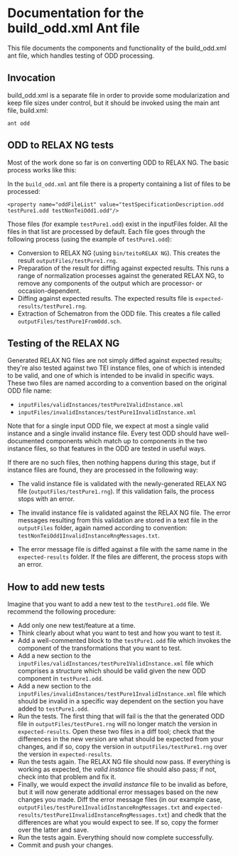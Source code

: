 # Documentation for the build_odd.xml Ant file

This file documents the components and functionality of the build_odd.xml ant file, which handles testing of ODD processing.

## Invocation
build_odd.xml is a separate file in order to provide some modularization and keep file sizes under control, but it should be invoked using the main ant file, build.xml:

`ant odd`

## ODD to RELAX NG tests

Most of the work done so far is on converting ODD to RELAX NG. The basic process works like this:

In the `build_odd.xml` ant file there is a property containing a list of files to be processed:

```
<property name="oddFileList" value="testSpecificationDescription.odd testPure1.odd testNonTeiOdd1.odd"/>
```

Those files (for example `testPure1.odd`) exist in the inputFiles folder. All the files in that list are processed by default. Each file goes through the following process (using the example of `testPure1.odd`):

- Conversion to RELAX NG (using `bin/teitoRELAX NG`). This creates the result `outputFiles/testPure1.rng`.
- Preparation of the result for diffing against expected results. This runs a range of normalization processes against the generated RELAX NG, to remove any components of the output which are processor- or occasion-dependent.
- Diffing against expected results. The expected results file is `expected-results/testPure1.rng`.
- Extraction of Schematron from the ODD file. This creates a file called `outputFiles/testPure1FromOdd.sch`.

## Testing of the RELAX NG

Generated RELAX NG files are not simply diffed against expected results; they're also tested against two TEI instance files, one of which is intended to be valid, and one of which is intended to be invalid in specific ways. These two files are named according to a convention based on the original ODD file name:

- `inputFiles/validInstances/testPure1ValidInstance.xml`
- `inputFiles/invalidInstances/testPure1InvalidInstance.xml`

Note that for a single input ODD file, we expect at most a single valid instance and a single invalid instance file. Every test ODD should have well-documented components which match up to components in the two instance files, so that features in the ODD are tested in useful ways.

If there are no such files, then nothing happens during this stage, but if instance files are found, they are processed in the following way:

- The valid instance file is validated with the newly-generated RELAX NG file (`outputFiles/testPure1.rng`). If this validation fails, the process stops with an error.

- The invalid instance file is validated against the RELAX NG file. The error messages resulting from this validation are stored in a text file in the `outputFiles` folder, again named according to convention: `testNonTeiOdd1InvalidInstanceRngMessages.txt`.
- The error message file is diffed against a file with the same name in the `expected-results` folder. If the files are different, the process stops with an error.

## How to add new tests

Imagine that you want to add a new test to the `testPure1.odd` file. We recommend the following procedure:

 - Add only one new test/feature at a time.
 - Think clearly about what you want to test and how you want to test it.
 - Add a well-commented block to the `testPure1.odd` file which invokes the component of the transformations that you want to test.
 - Add a new section to the `inputFiles/validInstances/testPure1ValidInstance.xml` file which comprises a structure which should be valid given the new ODD component in `testPure1.odd`.
 - Add a new section to the `inputFiles/invalidInstances/testPure1InvalidInstance.xml` file which should be invalid in a specific way dependent on the section you have added to `testPure1.odd`.
 - Run the tests. The first thing that will fail is the that the generated ODD file in `outputFiles/testPure1.rng` will no longer match the version in `expected-results`.  Open these two files in a diff tool; check that the differences in the new version are what should be expected from your changes, and if so, copy the version in `outputFiles/testPure1.rng` over the version in `expected-results`.
 - Run the tests again. The RELAX NG file should now pass. If everything is working as expected, the *valid instance* file should also pass; if not, check into that problem and fix it.
 - Finally, we would expect the *invalid instance* file to be invalid as before, but it will now generate additional error messages based on the new changes you made. Diff the error message files (in our example case, `outputFiles/testPure1InvalidInstanceRngMessages.txt` and `expected-results/testPure1InvalidInstanceRngMessages.txt`) and chedk that the differences are what you would expect to see. If so, copy the former over the latter and save.
 - Run the tests again. Everything should now complete successfully. 
 - Commit and push your changes.


